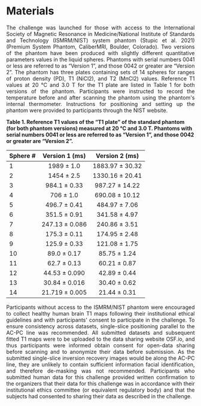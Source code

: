 # Materials

<p style="text-align:justify;">
The challenge was launched for those with access to the International Society of Magnetic Resonance in Medicine/National Institute of Standards and Technology (ISMRM/NIST) system phantom (Stupic et al. 2021) (Premium System Phantom, CaliberMRI, Boulder, Colorado). Two versions of the phantom have been produced with slightly different quantitative parameters values in the liquid spheres. Phantoms with serial numbers 0041 or less are referred to as “Version 1”, and those 0042 or greater are “Version 2”. The phantom has three plates containing sets of 14 spheres for ranges of proton density (PD), T1 (NiCl2), and T2 (MnCl2) values. Reference T1 values at 20 °C and 3.0 T for the T1 plate are listed in Table 1 for both versions of the phantom. Participants were instructed to record the temperature before and after scanning the phantom using the phantom's internal thermometer. Instructions for positioning and setting up the phantom were provided to participants through the NIST website.
</p>

<b style="text-align:justify;">
Table 1. Reference T1 values of the “T1 plate” of the standard phantom (for both phantom versions) measured at 20 °C and 3.0 T. Phantoms with serial numbers 0041 or less are referred to as “Version 1”, and those 0042 or greater are “Version 2”.
</b>

| Sphere #    | Version 1 (ms)   | Version 2  (ms)      |
| :---        |   :----:     |  :----:          |
| 1           | 1989 ± 1.0   | 1883.97 ± 30.32  |
| 2           | 1454 ± 2.5 | 1330.16 ± 20.41   |
| 3           | 984.1 ± 0.33 | 987.27 ± 14.22   |
| 4           | 706 ± 1.0 | 690.08 ± 10.12   |
| 5           | 496.7 ± 0.41 | 484.97 ± 7.06   |
| 6           | 351.5 ± 0.91 | 341.58 ± 4.97   |
| 7           | 247.13 ± 0.086 | 240.86 ± 3.51   |
| 8           | 175.3 ± 0.11 | 174.95 ± 2.48   |
| 9           | 125.9 ± 0.33 | 121.08 ± 1.75   |
| 10          | 89.0 ± 0.17 | 85.75 ± 1.24   |
| 11          | 62.7 ± 0.13 | 60.21 ± 0.87   |
| 12          | 44.53 ± 0.090 | 42.89 ± 0.44   |
| 13          | 30.84 ± 0.016 | 30.40 ± 0.62   |
| 14          | 21.719 ± 0.005 | 21.44 ± 0.31   |

<p style="text-align:justify;">
Participants without access to the ISMRM/NIST phantom were encouraged to collect healthy human brain T1 maps following their institutional ethical guidelines and with participants' consent to participate in the challenge. To ensure consistency across datasets, single-slice positioning parallel to the AC-PC line was recommended. All submitted datasets and subsequent fitted T1 maps were to be uploaded to the data sharing website OSF.io, and thus participants were informed obtain consent for open-data sharing before scanning and to anonymize their data before submission. As the submitted single-slice inversion recovery images would be along the AC-PC line, they are unlikely to contain sufficient information facial identification, and therefore de-masking was not recommended. Participants who submitted human data for this challenge provided written confirmation to the organizers that their data for this challenge was in accordance with their institutional ethics committee (or equivalent regulatory body) and that the subjects had consented to sharing their data as described in the challenge.
</p>
